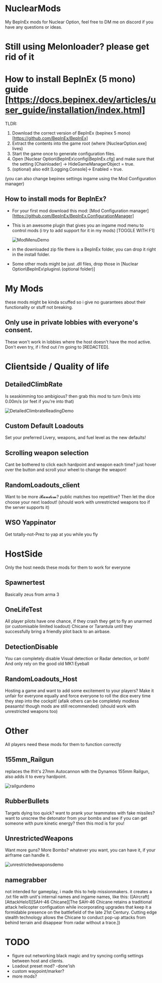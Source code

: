 # NuclearMods
My BepInEx mods for Nuclear Option, feel free to DM me on discord if you have any questions or ideas.

# Still using Melonloader? please get rid of it

# How to install BepInEx (5 mono) guide [https://docs.bepinex.dev/articles/user_guide/installation/index.html]

TLDR:
1. Download the correct version of BepInEx (bepinex 5 mono) [https://github.com/BepInEx/BepInEx]
2. Extract the contents into the game root (where [NuclearOption.exe] lives)
3. Start the game once to generate configuration files.
4. Open [Nuclear Option\BepInEx\config\BepInEx.cfg] and make sure that the setting [Chainloader]
 -> HideGameManagerObject = true.
5. (optional) also edit [Logging.Console]-> Enabled = true.

(you can also change bepinex settings ingame using the Mod Configuration manager)


## How to install mods for BepInEx?
- For your first mod download this mod: [Mod Configuration manager][https://github.com/BepInEx/BepInEx.ConfigurationManager]
- This is an awesome plugin that gives you an ingame mod menu to control mods (i try to add support for it in my mods) [TOGGLE WITH F1]

  ![ModMenuDemo](https://github.com/user-attachments/assets/6ee561c4-f2ac-4798-9896-a3dc8bca9714)
  
- in the downloaded zip file there is a BepInEx folder, you can drop it right in the install folder.
- Some other mods might be just .dll files, drop those in [Nuclear Option\BepInEx\plugins\ (optional folder)]

# My Mods
these mods might be kinda scuffed so i give no guarantees about their functionality or stuff not breaking.

## Only use in private lobbies with everyone's consent.
These won't work in lobbies where the host doesn't have the mod active. Don't even try, if i find out i'm going to [REDACTED].


# Clientside / Quality of life
## DetailedClimbRate
Is seaskimming too ambigious? then grab this mod to turn 0m/s into 0.00m/s (or feet if you're into that)

![DetailedClimbrateReadingDemo](https://github.com/user-attachments/assets/01976472-8195-40bd-b43a-3ad231a3c60f)

## Custom Default Loadouts
Set your preferred Livery, weapons, and fuel level as the new defaults! 

## Scrolling weapon selection
Cant be bothered to click each hardpoint and weapon each time? just hover over the button and scroll your wheel to change the weapon!

## RandomLoadouts_client
Want to be more 𝓡𝓪𝓷𝓭𝓸𝓶? public matches too repetitive? Then let the dice choose your next loadout! (should work with unrestricted weapons too if the server supports it)

## WSO Yappinator
Get totally-not-Prez to yap at you while you fly


# HostSide
Only the host needs these mods for them to work for everyone

## Spawnertest
Basically zeus from arma 3

## OneLifeTest
All player pilots have one chance, if they crash they get to fly an unarmed (or customisable limited loadout) Chicane or Tarantula until they successfully bring a friendly pilot back to an airbase.

## DetectionDisable
You can completely disable Visual detection or Radar detection, or both! And only rely on the good old MK1 Eyeball

## RandomLoadouts_Host
Hosting a game and want to add some excitement to your players? Make it unfair for everyone equally and force everyone to roll the dice every time they step into the cockpit! (afaik others can be completely modless peasants! though mods are still recommended) (should work with unrestricted weapons too)


# Other
All players need these mods for them to function correctly

## 155mm_Railgun
replaces the Ifrit's 27mm Autocannon with the Dynamos 155mm Railgun, also adds it to every hardpoint.

![railgundemo](https://github.com/user-attachments/assets/dfc22fc2-e855-4fea-88db-269287ffe446)

## RubberBullets
Targets dying too quick? want to prank your teammates with fake missiles? want to unscrew the detonator from your bombs and see if you can get someone with pure kinetic energy? then this mod is for you!

## UnrestrictedWeapons
Want more guns? More Bombs? whatever you want, you can have it, if your airframe can handle it. 

![unrestrictedweaponsdemo](https://github.com/user-attachments/assets/9d16515a-b27e-448f-b571-c3d476d4c337)

## namegrabber
not intended for gameplay, i made this to help missionmakers. it creates a .txt file with unit's internal names and ingame names, like this: ([Aircraft][AttackHelo1][SAH-46 Chicane][The SAH-46 Chicane retains a traditional attack helicopter configuation while incorporating upgrades that keep it a formidable presence on the battlefield of the late 21st Century. Cutting edge stealth technology allows the Chicane to conduct pop-up attacks from behind terrain and disappear from radar without a trace.])

# TODO
- figure out networking black magic and try syncing config settings between host and clients.
- Loadout preset mod? -done'ish
- custom waypoint/marker?
- more mods?
